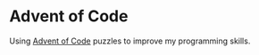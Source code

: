 # Advent of Code

Using [Advent of Code](https://adventofcode.com/) puzzles to improve my programming skills. 
